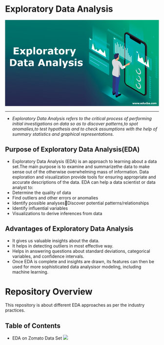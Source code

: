 # Exploratory Data Analysis
![](https://raw.githubusercontent.com/bushra-31/Exploratory-Data-Analysis/main/EDA%20on%20zomato/exploratory-data-analysis.jpeg)


------------

- *Exploratory Data Analysis refers to the critical process of performing initial investigations on data so as to discover patterns,to spot anomalies,to test hypothesis and to check assumptions with the help of summary statistics and graphical representations.*
## Purpose of Exploratory Data Analysis(EDA) 
 - Exploratory Data Analysis (EDA) is an approach to learning about a data set.The main purpose is to examine and summarizethe data to make sense out of the otherwise overwhelming mass of  information.  Data  exploration  and  visualization  provide  tools  for  ensuring  appropriate  and accurate descriptions of the data. EDA can help a data scientist or data analyst to:
- Determine the quality of data
- Find outliers and other errors or anomalies
- Identify possible analysesDiscover potential patterns/relationships
- Identify influential variables
- Visualizations to derive inferences from data
## Advantages of Exploratory Data Analysis
- It gives us valuable insights about the data.
- It helps in detecting outliers in most effective way.
- Helps   in   answering   questions   about   standard   deviations,   categorical   variables,   and confidence intervals.
- Once  EDA  is  complete  and  insights  are  drawn,  its  features  can  then  be  used  for  more sophisticated data analysisor modeling, including machine learning.
# Repository Overview
This repository is about different EDA approaches as per the industry practices.
## Table of Contents
- EDA on Zomato Data Set
![](https://raw.githubusercontent.com/bushra-31/Exploratory-Data-Analysis/main/Images/zomato.jpeg)
